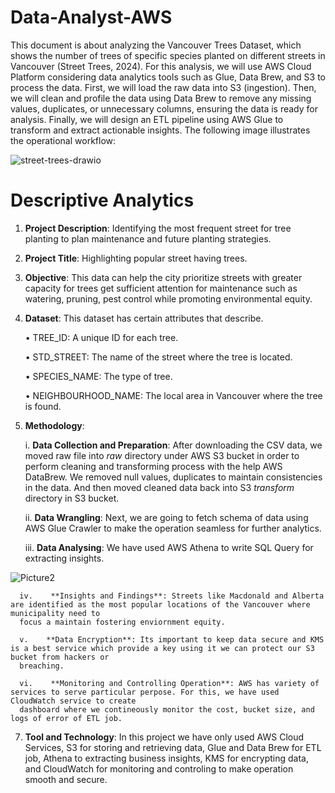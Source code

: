 # Data-Analyst-AWS

This document is about analyzing the Vancouver Trees Dataset, which shows the number of trees of specific species planted on different streets in Vancouver (Street Trees, 2024). For this analysis, we will use AWS Cloud Platform considering data analytics tools such as Glue, Data Brew, and S3 to process the data. First, we will load the raw data into S3 (ingestion). Then, we will clean and profile the data using Data Brew to remove any missing values, duplicates, or unnecessary columns, ensuring the data is ready for analysis. Finally, we will design an ETL pipeline using AWS Glue to transform and extract actionable insights. The following image illustrates the operational workflow: 

![street-trees-drawio](https://github.com/user-attachments/assets/cb4705d8-e72f-4311-ba7f-99a2da9284cc)

# Descriptive Analytics
1. **Project Description**: Identifying the most frequent street for tree planting to plan maintenance and future planting strategies.
2. **Project Title**: Highlighting popular street having trees.
3. **Objective**: This data can help the city prioritize streets with greater capacity for trees get sufficient attention for maintenance such as watering, pruning, pest control while promoting environmental equity.
4. **Dataset**: This dataset has certain attributes that describe.

    •	TREE_ID: A unique ID for each tree.

    •	STD_STREET: The name of the street where the tree is located.

    •	SPECIES_NAME: The type of tree.

    •	NEIGHBOURHOOD_NAME: The local area in Vancouver where the tree is found.

5.    **Methodology**:

      i.    **Data Collection and Preparation**: After downloading the CSV data, we moved raw file into _raw_ directory under AWS S3 bucket in order to perform
      cleaning and transforming process with the help AWS DataBrew. We removed null values, duplicates to maintain consistencies in the data. And then moved cleaned
      data back into S3 _transform_ directory in S3 bucket.
  
      ii.    **Data Wrangling**: Next, we are going to fetch schema of data using AWS Glue Crawler to make the operation seamless for further analytics.
  
      iii.    **Data Analysing**: We have used AWS Athena to write SQL Query for extracting insights.

  ![Picture2](https://github.com/user-attachments/assets/f383e04b-d4f0-4f1d-8135-9611e64e64fe)

      iv.    **Insights and Findings**: Streets like Macdonald and Alberta are identified as the most popular locations of the Vancouver where municipality need to 
      focus a maintain fostering enviornment equity.

      v.    **Data Encryption**: Its important to keep data secure and KMS is a best service which provide a key using it we can protect our S3 bucket from hackers or 
      breaching.

      vi.    **Monitoring and Controlling Operation**: AWS has variety of services to serve particular perpose. For this, we have used CloudWatch service to create 
      dashboard where we contineously monitor the cost, bucket size, and logs of error of ETL job.



7.    **Tool and Technology**: In this project we have only used AWS Cloud Services, S3 for storing and retrieving data, Glue and Data Brew for ETL job, Athena to extracting business insights, KMS for encrypting data, and CloudWatch for monitoring and controling to make operation smooth and secure.
